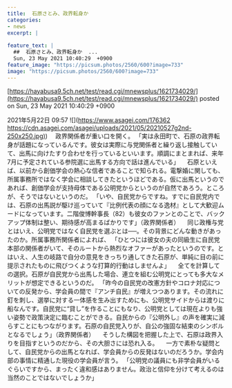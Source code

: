 ```yaml
---
title:  石原さとみ、政界転身か  
categories:
- news
excerpt: |
  
feature_text: |
  ##  石原さとみ、政界転身か  ...
  Sun, 23 May 2021 10:40:29  +0900
feature_image: "https://picsum.photos/2560/600?image=733"
image: "https://picsum.photos/2560/600?image=733"
---
```


[https://hayabusa9.5ch.net/test/read.cgi/mnewsplus/1621734029/](https://hayabusa9.5ch.net/test/read.cgi/mnewsplus/1621734029/)
posted on Sun, 23 May 2021 10:40:29  +0900

<!--more-->

2021年5月22日 09:57 ![](https://www.asagei.com/176362 [https://cdn.asagei.com/asagei/uploads/2021/05/20210527g2nd-250x250.jpg)](https://cdn.asagei.com/asagei/uploads/2021/05/20210527g2nd-250x250.jpg)) 　政界関係者が重い口を開く。 「実は永田町で、石原の政界転身が話題になっているんです。彼女は実際に与党関係者と繰り返し接触していて、出馬に向けたすり合わせを行っているといいます。順調にまとまれば、来年7月に予定されている参院選に出馬する方向で話は進んでいる」 　石原といえば、以前から創価学会の熱心な信者であることで知られる。電撃婚に関しても、所属事務所ではなく学会に相談してきたというほどである。仮に出馬というのであれば、創価学会が支持母体である公明党からというのが自然であろう。ところが、そうではないというのだ。 「いや、自民党からですね。すでに自民党内では、石原の出馬説が駆け巡っていて『比例代表の顔になる逸材』として大歓迎ムードになっています。二階俊博幹事長（82）も彼女のファンとのことで、バックアップ体制は整い、期待感が高まるばかりです」（政界関係者） 　同じ政権与党とはいえ、公明党ではなく自民党を選ぶとは──。その背景にどんな動きがあったのか。所属事務所関係者によれば、 「ひとつには彼女の夫の同級生に自民党本部の関係者がいて、そのルートから熱烈なオファーがあったというのです。とはいえ、人生の岐路で自分の意見をきっちり通してきた石原が、単純に目の前に提示されたものに飛びつくような打算的行動はしませんよ」 　全てを計算しての選択。石原が自民党から出馬した場合、連立を組む公明党にとっても多大なメリットが想定できるというのだ。 「昨今の自民党の改憲方針やコロナ対応についての反発から、学会員の間で『アンチ自民』が増えつつあります。その流れに釘を刺し、選挙に対する一体感を生み出すためにも、公明党サイドからは渡りに船なんです。自民党に“貸し”を作ることにもなり、公明党としては現在よりも強い姿勢で政策決定に臨むことができる。自民からの『公明外し』の声を確実に減らすことにもつながります。石原の自民党入りが、自公の強固な結束のシンボルとなるでしょう」（政界関係者） 　そうした構図を把握した上で、石原は政界入りを目指すというのだから、その大胆さには恐れ入る。 　一方で素朴な疑問として、自民党からの出馬となれば、学会員からの反発はないのだろうか。学会内部の事情に精通した現役の学会員が言う。 「公明党の議員にも非学会員がいるぐらいですから、まったく違和感はありません。政治と信仰を分けて考えるのは当然のことではないでしょうか」

